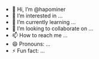 - 👋 Hi, I’m @hapominer
- 👀 I’m interested in ...
- 🌱 I’m currently learning ...
- 💞️ I’m looking to collaborate on ...
- 📫 How to reach me ...
- 😄 Pronouns: ...
- ⚡ Fun fact: ...

<!---
hapominer/hapominer is a ✨ special ✨ repository because its `README.md` (this file) appears on your GitHub profile.
You can click the Preview link to take a look at your changes.
--->
